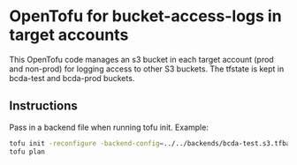 # OpenTofu for bucket-access-logs in target accounts

This OpenTofu code manages an s3 bucket in each target account (prod and non-prod) for logging access to other S3 buckets. The tfstate is kept in bcda-test and bcda-prod buckets.

## Instructions

Pass in a backend file when running tofu init. Example:

```bash
tofu init -reconfigure -backend-config=../../backends/bcda-test.s3.tfbackend
tofu plan
```
